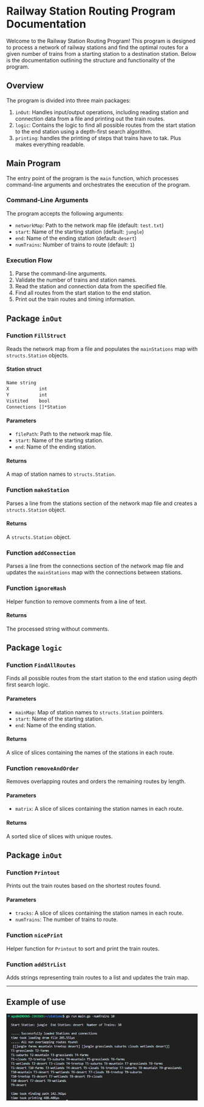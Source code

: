 # Railway Station Routing Program Documentation

Welcome to the Railway Station Routing Program! This program is designed to process a network of railway stations and find the optimal routes for a given number of trains from a starting station to a destination station. Below is the documentation outlining the structure and functionality of the program.

## Overview

The program is divided into three main packages:

1. `inOut`: Handles input/output operations, including reading station and connection data from a file and printing out the train routes.
2. `logic`: Contains the logic to find all possible routes from the start station to the end station using a depth-first search algorithm.
3. `printing`: handles the printing of steps that trains have to tak. Plus makes everything readable.

## Main Program

The entry point of the program is the `main` function, which processes command-line arguments and orchestrates the execution of the program.

### Command-Line Arguments

The program accepts the following arguments:

- `networkMap`: Path to the network map file (default: `test.txt`)
- `start`: Name of the starting station (default: `jungle`)
- `end`: Name of the ending station (default: `desert`)
- `numTrains`: Number of trains to route (default: `1`)

### Execution Flow

1. Parse the command-line arguments.
2. Validate the number of trains and station names.
3. Read the station and connection data from the specified file.
4. Find all routes from the start station to the end station.
5. Print out the train routes and timing information.

## Package `inOut`

### Function `FillStruct`

Reads the network map from a file and populates the `mainStations` map with `structs.Station` objects.

#### Station struct


	Name string
	X           int
	Y           int
	Vistited    bool
	Connections []*Station

#### Parameters

- `filePath`: Path to the network map file.
- `start`: Name of the starting station.
- `end`: Name of the ending station.

#### Returns

A map of station names to `structs.Station`.

### Function `makeStation`

Parses a line from the stations section of the network map file and creates a `structs.Station` object.

#### Returns

A `structs.Station` object.

### Function `addConnection`

Parses a line from the connections section of the network map file and updates the `mainStations` map with the connections between stations.

### Function `ignoreHash`

Helper function to remove comments from a line of text.

#### Returns

The processed string without comments.

## Package `logic`

### Function `FindAllRoutes`

Finds all possible routes from the start station to the end station using depth first search logic.

#### Parameters

- `mainMap`: Map of station names to `structs.Station` pointers.
- `start`: Name of the starting station.
- `end`: Name of the ending station.

#### Returns

A slice of slices containing the names of the stations in each route.

### Function `removeAndOrder`

Removes overlapping routes and orders the remaining routes by length.

#### Parameters

- `matrix`: A slice of slices containing the station names in each route.

#### Returns

A sorted slice of slices with unique routes.

## Package `inOut`

### Function `Printout`

Prints out the train routes based on the shortest routes found.

#### Parameters

- `tracks`: A slice of slices containing the station names in each route.
- `numTrains`: The number of trains to route.

### Function `nicePrint`

Helper function for `Printout` to sort and print the train routes.

### Function `addStrList`

Adds strings representing train routes to a list and updates the train map.

---

## Example of use
![alt text](image.png)